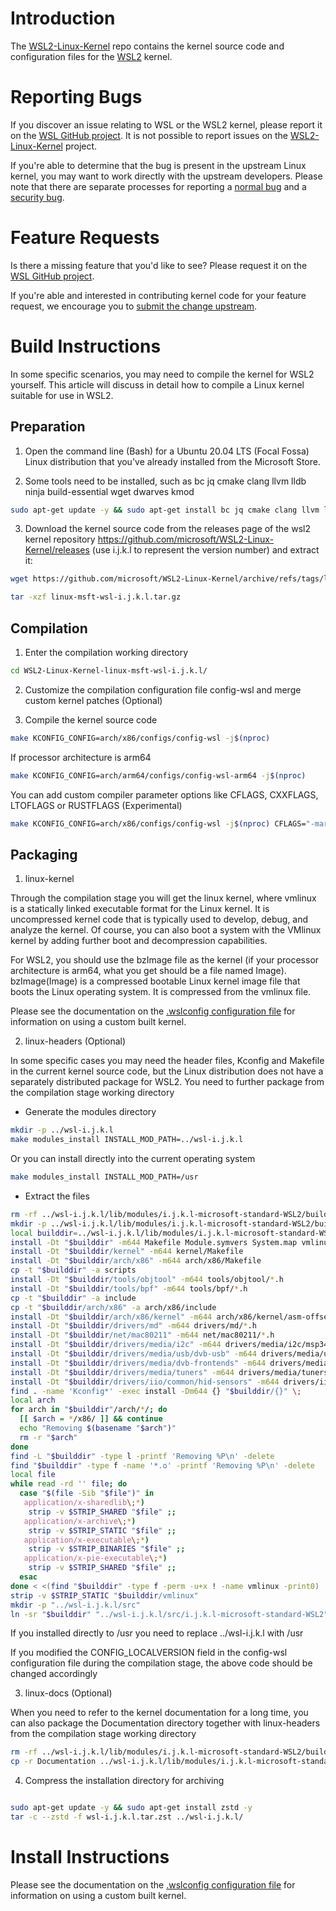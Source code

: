 # Introduction

The [WSL2-Linux-Kernel][wsl2-kernel] repo contains the kernel source code and
configuration files for the [WSL2][about-wsl2] kernel.

# Reporting Bugs

If you discover an issue relating to WSL or the WSL2 kernel, please report it on
the [WSL GitHub project][wsl-issue]. It is not possible to report issues on the
[WSL2-Linux-Kernel][wsl2-kernel] project.

If you're able to determine that the bug is present in the upstream Linux
kernel, you may want to work directly with the upstream developers. Please note
that there are separate processes for reporting a [normal bug][normal-bug] and
a [security bug][security-bug].

# Feature Requests

Is there a missing feature that you'd like to see? Please request it on the
[WSL GitHub project][wsl-issue].

If you're able and interested in contributing kernel code for your feature
request, we encourage you to [submit the change upstream][submit-patch].

# Build Instructions
In some specific scenarios, you may need to compile the kernel for WSL2 yourself. This article will discuss in detail how to compile a Linux kernel suitable for use in WSL2.

## Preparation

1. Open the command line (Bash) for a Ubuntu 20.04 LTS (Focal Fossa) Linux distribution that you've already installed from the Microsoft Store.

2. Some tools need to be installed, such as bc jq cmake clang llvm lldb ninja build-essential wget dwarves kmod

```bash
sudo apt-get update -y && sudo apt-get install bc jq cmake clang llvm lldb ninja build-essential wget dwarves kmod -y
```

3. Download the kernel source code from the releases page of the wsl2 kernel repository https://github.com/microsoft/WSL2-Linux-Kernel/releases (use i.j.k.l to represent the version number) and extract it:

```bash
wget https://github.com/microsoft/WSL2-Linux-Kernel/archive/refs/tags/linux-msft-wsl-i.j.k.l.tar.gz

tar -xzf linux-msft-wsl-i.j.k.l.tar.gz
```


## Compilation

1. Enter the compilation working directory

```bash
cd WSL2-Linux-Kernel-linux-msft-wsl-i.j.k.l/
```

2. Customize the compilation configuration file config-wsl and merge custom kernel patches (Optional)

3. Compile the kernel source code

```bash
make KCONFIG_CONFIG=arch/x86/configs/config-wsl -j$(nproc)
```

   If processor architecture is arm64

```bash
make KCONFIG_CONFIG=arch/arm64/configs/config-wsl-arm64 -j$(nproc)
```

   You can add custom compiler parameter options like CFLAGS, CXXFLAGS, LTOFLAGS or RUSTFLAGS (Experimental)

```bash
make KCONFIG_CONFIG=arch/x86/configs/config-wsl -j$(nproc) CFLAGS="-march=x86-64-v3 -mtune=native -O3 -pipe -fno-plt -fexceptions -Wp,-D_FORTIFY_SOURCE=2 -Wformat -Werror=format-security -fstack-clash-protection -fcf-protection -mcx16 -mpopcnt -msse4.1 -msse4.2 -mssse3 -mavx -mavx2 -mbmi -mbmi2 -mf16c -mfma -mmovbe -mxsave" CXXFLAGS="$CFLAGS -Wp,-D_GLIBCXX_ASSERTIONS" LTOFLAGS="-flto=thin -falign-functions=32" RUSTFLAGS="-Copt-level=3 -Ctarget-cpu=x86-64-v3" GOAMD64="v3"

```


## Packaging

1. linux-kernel

Through the compilation stage you will get the linux kernel, where vmlinux is a statically linked executable format for the Linux kernel. It is uncompressed kernel code that is typically used to develop, debug, and analyze the kernel. Of course, you can also boot a system with the VMlinux kernel by adding further boot and decompression capabilities.

For WSL2, you should use the bzImage file as the kernel (if your processor architecture is arm64, what you get should be a file named Image). bzImage(Image) is a compressed bootable Linux kernel image file that boots the Linux operating system. It is compressed from the vmlinux file.

Please see the documentation on the [.wslconfig configuration file][install-inst] for information on using a custom built kernel.


2. linux-headers (Optional)

In some specific cases you may need the header files, Kconfig and Makefile in the current kernel source code, but the Linux distribution does not have a separately distributed package for WSL2. You need to further package from the compilation stage working directory

 - Generate the modules directory

```bash
mkdir -p ../wsl-i.j.k.l
make modules_install INSTALL_MOD_PATH=../wsl-i.j.k.l 

```

Or you can install directly into the current operating system

```bash
make modules_install INSTALL_MOD_PATH=/usr

```

 - Extract the files 

```bash
rm -rf ../wsl-i.j.k.l/lib/modules/i.j.k.l-microsoft-standard-WSL2/build
mkdir -p ../wsl-i.j.k.l/lib/modules/i.j.k.l-microsoft-standard-WSL2/build
local builddir=../wsl-i.j.k.l/lib/modules/i.j.k.l-microsoft-standard-WSL2/build
install -Dt "$builddir" -m644 Makefile Module.symvers System.map vmlinux
install -Dt "$builddir/kernel" -m644 kernel/Makefile
install -Dt "$builddir/arch/x86" -m644 arch/x86/Makefile
cp -t "$builddir" -a scripts
install -Dt "$builddir/tools/objtool" -m644 tools/objtool/*.h
install -Dt "$builddir/tools/bpf" -m644 tools/bpf/*.h
cp -t "$builddir" -a include
cp -t "$builddir/arch/x86" -a arch/x86/include
install -Dt "$builddir/arch/x86/kernel" -m644 arch/x86/kernel/asm-offsets.s
install -Dt "$builddir/drivers/md" -m644 drivers/md/*.h
install -Dt "$builddir/net/mac80211" -m644 net/mac80211/*.h
install -Dt "$builddir/drivers/media/i2c" -m644 drivers/media/i2c/msp3400-driver.h
install -Dt "$builddir/drivers/media/usb/dvb-usb" -m644 drivers/media/usb/dvb-usb/*.h
install -Dt "$builddir/drivers/media/dvb-frontends" -m644 drivers/media/dvb-frontends/*.h
install -Dt "$builddir/drivers/media/tuners" -m644 drivers/media/tuners/*.h
install -Dt "$builddir/drivers/iio/common/hid-sensors" -m644 drivers/iio/common/hid-sensors/*.h
find . -name 'Kconfig*' -exec install -Dm644 {} "$builddir/{}" \;
local arch
for arch in "$builddir"/arch/*/; do
  [[ $arch = */x86/ ]] && continue
  echo "Removing $(basename "$arch")"
  rm -r "$arch"
done
find -L "$builddir" -type l -printf 'Removing %P\n' -delete
find "$builddir" -type f -name '*.o' -printf 'Removing %P\n' -delete
local file
while read -rd '' file; do
  case "$(file -Sib "$file")" in
   application/x-sharedlib\;*)
    strip -v $STRIP_SHARED "$file" ;;
   application/x-archive\;*)
    strip -v $STRIP_STATIC "$file" ;;
   application/x-executable\;*)
    strip -v $STRIP_BINARIES "$file" ;;
   application/x-pie-executable\;*)
    strip -v $STRIP_SHARED "$file" ;;
  esac
done < <(find "$builddir" -type f -perm -u+x ! -name vmlinux -print0)
strip -v $STRIP_STATIC "$builddir/vmlinux"
mkdir -p "../wsl-i.j.k.l/src"
ln -sr "$builddir" "../wsl-i.j.k.l/src/i.j.k.l-microsoft-standard-WSL2"

```

If you installed directly to /usr you need to replace ../wsl-i.j.k.l with /usr

If you modified the CONFIG_LOCALVERSION field in the config-wsl configuration file during the compilation stage, the above code should be changed accordingly

3. linux-docs (Optional) 

When you need to refer to the kernel documentation for a long time, you can also package the Documentation directory together with linux-headers from the compilation stage working directory

```bash
rm -rf ../wsl-i.j.k.l/lib/modules/i.j.k.l-microsoft-standard-WSL2/build/Documentation
cp -r Documentation ../wsl-i.j.k.l/lib/modules/i.j.k.l-microsoft-standard-WSL2/build/Documentation
```

4. Compress the installation directory for archiving


```bash

sudo apt-get update -y && sudo apt-get install zstd -y
tar -c --zstd -f wsl-i.j.k.l.tar.zst ../wsl-i.j.k.l/

```

# Install Instructions

Please see the documentation on the [.wslconfig configuration
file][install-inst] for information on using a custom built kernel.

[wsl2-kernel]:  https://github.com/microsoft/WSL2-Linux-Kernel
[about-wsl2]:   https://docs.microsoft.com/en-us/windows/wsl/about#what-is-wsl-2
[wsl-issue]:    https://github.com/microsoft/WSL/issues/new/choose
[normal-bug]:   https://www.kernel.org/doc/html/latest/admin-guide/bug-hunting.html#reporting-the-bug
[security-bug]: https://www.kernel.org/doc/html/latest/admin-guide/security-bugs.html
[submit-patch]: https://www.kernel.org/doc/html/latest/process/submitting-patches.html
[install-inst]: https://docs.microsoft.com/en-us/windows/wsl/wsl-config#configure-global-options-with-wslconfig
